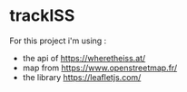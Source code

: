 # trackISS

For this project i'm using :

*   the api of https://wheretheiss.at/
*   map from https://www.openstreetmap.fr/
*   the library https://leafletjs.com/